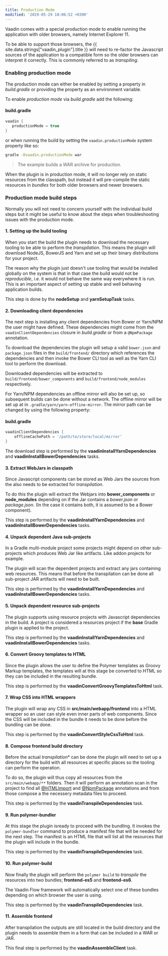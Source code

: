 ```yaml
---
title: Production Mode
modified: '2019-05-29 18:06:52 +0300'
---
```


Vaadin comes with a special production mode to enable running the application with older browsers, namely Internet Explorer 11.

To be able to support those browsers, the {{ site.data.strings["vaadin_plugin"].title }}  will need to re-factor the
Javascript sources of the application to a compatible form so the older browsers can interpret it correctly. This is commonly referred
to as *transpiling*.


### Enabling production mode

The production mode can either be enabled by setting a property in *build.gradle* or providing the property as an environment variable.

To enable *production mode* via *build.gradle* add the following:

#### build.gradle
```groovy
vaadin {
   productionMode = true
}
```

or when running the build by setting the ``vaadin.productionMode`` system property like so:

```bash
gradle -Dvaadin.productionMode war
```
> The example builds a WAR archive for production.


When the plugin is in production mode, it will no longer rely on static resources from the classpath, but instead it will pre-compile the
static resources in *bundles* for both older browsers and newer browsers.

### Production mode build steps

Normally you will not need to concern yourself with the individual build steps but it might be useful to know about the steps when troubleshooting 
issues with the production mode.

#### 1. Setting up the build tooling

When you start the build the plugin needs to download the necessary tooling to be able to perform the *transpilation*. This means the plugin will
download NodeJS, BowerJS and Yarn and set up their binary distributions for your project.

The reason why the plugin just doesn't use tooling that would be installed globally on the system is that in that case the build would not be *reproducible*, i.e. it would not behave the same way everywhere it is run. This is an important aspect of setting up stable and well behaving application builds.

This step is done by the **nodeSetup** and **yarnSetupTask** tasks.

#### 2. Downloading client dependencies

The next step is installing any client dependencies from Bower or Yarn/NPM the user might have defined. These dependencies might come from the ``vaadinClientDependencies`` closure in *build.gradle* or from a ``@NpmPackage`` annotation.

To download the dependencies the plugin will setup a valid ``bower.json`` and ``package.json`` files in the ``build/frontend/`` directory which 
references the dependencies and then invoke the Bower CLI tool as well as the Yarn CLI tool to perform the download.

Downloaded dependencies will be extracted to ``build/frontend/bower_components`` and ``build/frontend/node_modules`` respectively.

For Yarn/NPM dependencies an offline mirror will also be set up, so subsequent builds can be done without a network. The offline mirror will be
set up at in ``.gradle/yarn/yarn-offline-mirror``. The mirror path can be changed by using the following property:

#### build.gradle
```groovy
vaadinClientDependencies {
    offlineCachePath = '/path/to/store/local/mirror'
}
```

The download step is performed by the **vaadinInstallYarnDependencies** and **vaadinInstallBowerDependencies** tasks.

#### 3. Extract WebJars in classpath

Since Javascript components can be stored as Web Jars the sources from the also needs to be extracted for *transpilation*.

To do this the plugin will extract the Webjars into **bower_components** or **node_modules** depending on if the Jar contains
a *bower.json* or *package.json*. (In the case it contains both, it is assumed to be a Bower component).

This step is performed by the **vaadinInstallYarnDependencies** and **vaadinInstallBowerDependencies** tasks.

#### 4. Unpack dependent Java sub-projects

In a Gradle multi-module project some projects might depend on other sub-projects which produces Web Jar like artifacts. Like addon projects for example.

The plugin will scan the dependent projects and extract any jars containing web resources. This means that before the transpilation can be done all sub-project JAR artifacts will need to be built.

This step is performed by the **vaadinInstallYarnDependencies** and **vaadinInstallBowerDependencies** tasks.

#### 5. Unpack dependent resource sub-projects

The plugin supports using resource projects with Javascript dependencies in the build. A project is considered a resources project if the **base** Gradle plugin is applied to the project.

This step is performed by the **vaadinInstallYarnDependencies** and **vaadinInstallBowerDependencies** tasks.

#### 6. Convert Groovy templates to HTML

Since the plugin allows the user to define the Polymer templates as Groovy Markup templates, the templates will at this stage be converted to HTML so they
can be included in the resulting bundle.

This step is performed by the **vaadinConvertGroovyTemplatesToHtml** task.

#### 7. Wrap CSS into HTML wrappers

The plugin will wrap any CSS in **src/main/webapp/frontend** into a HTML wrapper so an user can style even inner parts of web components. Since the CSS will
be included in the bundle it needs to be done before the bundling can be done.

This step is performed by the **vaadinConvertStyleCssToHtml** task.

#### 8. Compose frontend build directory

Before the actual *transpilation** can be done the plugin will need to set up a directory for the build with all resources at specific places so the tooling
can perform the operation.

To do so, the plugin will thus copy all resources from the ``src/main/webapp/**`` folders. Then it will perform an annotation scan in the project to find all [@HTMLImport]() and [@NpmPackage]() annotations and from those compose a the necessery metadata files to proceed.

This step is performed by the **vaadinTranspileDependencies** task.

#### 9. Run polymer-bundler

At this stage the plugin isready to proceed with the bundling. It invokes the ``polymer-bundler`` command to produce a manifest file that will be needed for the next step. The manifest is an HTML file that will list all the resources that the plugin will include in the bundle.

This step is performed by the **vaadinTranspileDependencies** task.

#### 10. Run polymer-build

Now finally the plugin will perform the ``polymer build`` to *transpile* the resources into two bundles; **frontend-es5** and **frontend-es6**. 

The Vaadin Flow framework will automatically select one of these bundles depending on which browser the user is using.

This step is performed by the **vaadinTranspileDependencies** task.

#### 11. Assemble frontend

After transpilation the outputs are still located in the build directory and the plugin needs to assemble them in a form that can be included in a WAR
or JAR.

This final step is performed by the **vaadinAssembleClient** task.

